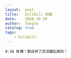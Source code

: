```yaml
---
layout:  post
title:   bilibili 封面
date:    2020-10-19
author:  Tangle
catalog: true
tags:
    - bilibili
---
```


```
9:16 卧槽！都这样了还活蹦乱跳的！
```
